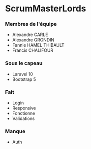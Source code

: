 # ScrumMasterLords

### Membres de l'équipe
- Alexandre CARLE
- Alexandre GRONDIN
- Fannie HAMEL THIBAULT
- Francis CHALIFOUR

### Sous le capeau
- Laravel 10
- Bootstrap 5

### Fait
- Login
 - Responsive
 - Fonctionne
 - Validations

### Manque
- Auth